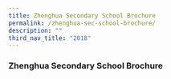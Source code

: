 ```yaml
---
title: Zhenghua Secondary School Brochure
permalink: /zhenghua-sec-school-brochure/
description: ""
third_nav_title: "2018"
---
```



### Zhenghua Secondary School Brochure